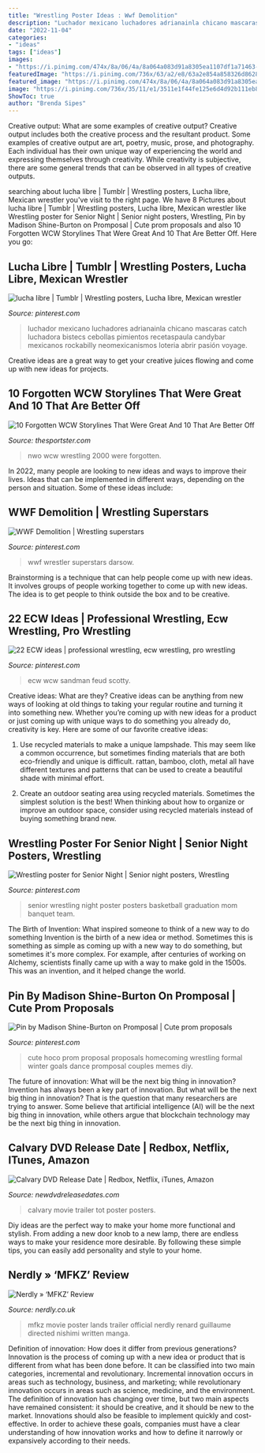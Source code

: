 ```yaml
---
title: "Wrestling Poster Ideas : Wwf Demolition"
description: "Luchador mexicano luchadores adrianainla chicano mascaras catch luchadora bistecs cebollas pimientos recetaspaula candybar mexicanos rockabilly neomexicanismos loteria abrir pasión voyage"
date: "2022-11-04"
categories:
- "ideas"
tags: ["ideas"]
images:
- "https://i.pinimg.com/474x/8a/06/4a/8a064a083d91a8305ea1107df1a71463--ecw-wrestling-ravens.jpg"
featuredImage: "https://i.pinimg.com/736x/63/a2/e8/63a2e854a858326d8628f126cf5b2b25--senior-poster-ideas-wrestling-banquet-ideas.jpg"
featured_image: "https://i.pinimg.com/474x/8a/06/4a/8a064a083d91a8305ea1107df1a71463--ecw-wrestling-ravens.jpg"
image: "https://i.pinimg.com/736x/35/11/e1/3511e1f44fe125e6d4d92b111eb8a596.jpg"
ShowToc: true
author: "Brenda Sipes"
---
```



Creative output: What are some examples of creative output?
Creative output includes both the creative process and the resultant product. Some examples of creative output are art, poetry, music, prose, and photography. Each individual has their own unique way of experiencing the world and expressing themselves through creativity. While creativity is subjective, there are some general trends that can be observed in all types of creative outputs.

	

		
searching about lucha libre | Tumblr | Wrestling posters, Lucha libre, Mexican wrestler you've visit to the right page. We have 8 Pictures about lucha libre | Tumblr | Wrestling posters, Lucha libre, Mexican wrestler like Wrestling poster for Senior Night | Senior night posters, Wrestling, Pin by Madison Shine-Burton on Promposal | Cute prom proposals and also 10 Forgotten WCW Storylines That Were Great And 10 That Are Better Off. Here you go:
		
    
## Lucha Libre | Tumblr | Wrestling Posters, Lucha Libre, Mexican Wrestler

<img loading=lazy src="https://i.pinimg.com/originals/37/eb/b6/37ebb65a7179f318ec91a69e82deca7b.jpg" onerror="this.onerror=null;this.src='https://tse3.mm.bing.net/th?id=OIP.78VYmiU4WW1s2aSQoq55qwHaK0&amp;pid=15.1';" alt="lucha libre | Tumblr | Wrestling posters, Lucha libre, Mexican wrestler">

_Source: pinterest.com_

>luchador mexicano luchadores adrianainla chicano mascaras catch luchadora bistecs cebollas pimientos recetaspaula candybar mexicanos rockabilly neomexicanismos loteria abrir pasión voyage. 

	

Creative ideas are a great way to get your creative juices flowing and come up with new ideas for projects.

    
## 10 Forgotten WCW Storylines That Were Great And 10 That Are Better Off

<img loading=lazy src="https://static1.thesportsterimages.com/wordpress/wp-content/uploads/2018/10/Guerrero-nWo-2000.jpg" onerror="this.onerror=null;this.src='https://tse3.mm.bing.net/th?id=OIP.VXwSB8iirE4fL1kTQhhVbQHaD5&amp;pid=15.1';" alt="10 Forgotten WCW Storylines That Were Great And 10 That Are Better Off">

_Source: thesportster.com_

>nwo wcw wrestling 2000 were forgotten. 

	

In 2022, many people are looking to new ideas and ways to improve their lives. Ideas that can be implemented in different ways, depending on the person and situation. Some of these ideas include: 

    
## WWF Demolition | Wrestling Superstars

<img loading=lazy src="https://i.pinimg.com/736x/35/11/e1/3511e1f44fe125e6d4d92b111eb8a596.jpg" onerror="this.onerror=null;this.src='https://tse2.mm.bing.net/th?id=OIP.CZ-dfeDipVe6tpZB4VsjQwHaGL&amp;pid=15.1';" alt="WWF Demolition | Wrestling superstars">

_Source: pinterest.com_

>wwf wrestler superstars darsow. 

	

Brainstorming is a technique that can help people come up with new ideas. It involves groups of people working together to come up with new ideas. The idea is to get people to think outside the box and to be creative.

    
## 22 ECW Ideas | Professional Wrestling, Ecw Wrestling, Pro Wrestling

<img loading=lazy src="https://i.pinimg.com/474x/8a/06/4a/8a064a083d91a8305ea1107df1a71463--ecw-wrestling-ravens.jpg" onerror="this.onerror=null;this.src='https://tse2.mm.bing.net/th?id=OIP.6R8qXZOOv_6gOSX3tVhfWQAAAA&amp;pid=15.1';" alt="22 ECW ideas | professional wrestling, ecw wrestling, pro wrestling">

_Source: pinterest.com_

>ecw wcw sandman feud scotty. 

	

Creative ideas: What are they?
Creative ideas can be anything from new ways of looking at old things to taking your regular routine and turning it into something new. Whether you’re coming up with new ideas for a product or just coming up with unique ways to do something you already do, creativity is key. Here are some of our favorite creative ideas: 
1. Use recycled materials to make a unique lampshade. This may seem like a common occurrence, but sometimes finding materials that are both eco-friendly and unique is difficult. rattan, bamboo, cloth, metal all have different textures and patterns that can be used to create a beautiful shade with minimal effort. 

2. Create an outdoor seating area using recycled materials. Sometimes the simplest solution is the best! When thinking about how to organize or improve an outdoor space, consider using recycled materials instead of buying something brand new.

    
## Wrestling Poster For Senior Night | Senior Night Posters, Wrestling

<img loading=lazy src="https://i.pinimg.com/736x/63/a2/e8/63a2e854a858326d8628f126cf5b2b25--senior-poster-ideas-wrestling-banquet-ideas.jpg" onerror="this.onerror=null;this.src='https://tse1.mm.bing.net/th?id=OIP.YozY3sEMsMWoyJm258x8JQHaFj&amp;pid=15.1';" alt="Wrestling poster for Senior Night | Senior night posters, Wrestling">

_Source: pinterest.com_

>senior wrestling night poster posters basketball graduation mom banquet team. 

	

The Birth of Invention: What inspired someone to think of a new way to do something
Invention is the birth of a new idea or method. Sometimes this is something as simple as coming up with a new way to do something, but sometimes it's more complex. For example, after centuries of working on Alchemy, scientists finally came up with a way to make gold in the 1500s. This was an invention, and it helped change the world.

    
## Pin By Madison Shine-Burton On Promposal | Cute Prom Proposals

<img loading=lazy src="https://i.pinimg.com/originals/87/94/5c/87945c33102b81f58bdb4823444ad255.jpg" onerror="this.onerror=null;this.src='https://tse1.mm.bing.net/th?id=OIP.__rWV36ot7tGaHpBwZdmSAHaJ4&amp;pid=15.1';" alt="Pin by Madison Shine-Burton on Promposal | Cute prom proposals">

_Source: pinterest.com_

>cute hoco prom proposal proposals homecoming wrestling formal winter goals dance promposal couples memes diy. 

	

The future of innovation: What will be the next big thing in innovation?
Invention has always been a key part of innovation. But what will be the next big thing in innovation? That is the question that many researchers are trying to answer. Some believe that artificial intelligence (AI) will be the next big thing in innovation, while others argue that blockchain technology may be the next big thing in innovation.

    
## Calvary DVD Release Date | Redbox, Netflix, ITunes, Amazon

<img loading=lazy src="http://www.newdvdreleasedates.com/images/posters/large/calvary-2014-03.jpg" onerror="this.onerror=null;this.src='https://tse4.mm.bing.net/th?id=OIP.iZ_jpN9IibY9jOdecikVCgHaKe&amp;pid=15.1';" alt="Calvary DVD Release Date | Redbox, Netflix, iTunes, Amazon">

_Source: newdvdreleasedates.com_

>calvary movie trailer tot poster posters. 

	

Diy ideas are the perfect way to make your home more functional and stylish. From adding a new door knob to a new lamp, there are endless ways to make your residence more desirable. By following these simple tips, you can easily add personality and style to your home.

    
## Nerdly » ‘MFKZ’ Review

<img loading=lazy src="http://www.nerdly.co.uk/wp-content/uploads/2018/10/MFKZ-poster.jpg" onerror="this.onerror=null;this.src='https://tse4.mm.bing.net/th?id=OIP.3V6I_15TBRKdX_Ofs2BtJQHaFk&amp;pid=15.1';" alt="Nerdly » ‘MFKZ’ Review">

_Source: nerdly.co.uk_

>mfkz movie poster lands trailer official nerdly renard guillaume directed nishimi written manga. 

	

Definition of innovation: How does it differ from previous generations?
Innovation is the process of coming up with a new idea or product that is different from what has been done before. It can be classified into two main categories, incremental and revolutionary. Incremental innovation occurs in areas such as technology, business, and marketing; while revolutionary innovation occurs in areas such as science, medicine, and the environment. 
The definition of innovation has changing over time, but two main aspects have remained consistent: it should be creative, and it should be new to the market. Innovations should also be feasible to implement quickly and cost-effective. In order to achieve these goals, companies must have a clear understanding of how innovation works and how to define it narrowly or expansively according to their needs.


